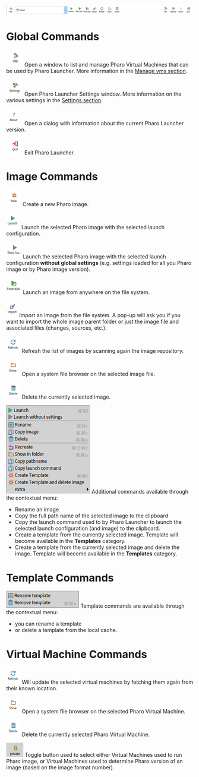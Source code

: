 ![Screenshot of Pharo Launcher taskbar](images/taskbar.png)

# Global Commands
![VM command](images/vm-command.png) Open a window to list and manage Pharo Virtual Machines that can be used by Pharo Launcher. More information in the [Manage vms section](/manage-vms).

![Settings command](images/settings-command.png) Open Pharo Launcher Settings window. More information on the various settings in the [Settings section](/settings).

![About command](images/about-command.png) Open a dialog with information about the current Pharo Launcher version.

![Quit command](images/quit-command.png) Exit Pharo Launcher.

# Image Commands
![New image command](images/new-command.png) Create a new Pharo image.

![Launch command](images/launch-command.png) Launch the selected Pharo image with the selected launch configuration.

![Basic launch command](images/basic-launch-command.png) Launch the selected Pharo image with the selected launch configuration **without global settings** (e.g. settings loaded for all you Pharo image or by Pharo image version).

![Launch image from disk command](images/launch-from-disk-command.png) Launch an image from anywhere on the file system.

![Import image command](images/import-command.png) Import an image from the file system. A pop-up will ask you if you want to import the whole image parent folder or just the image file and associated files (changes, sources, etc.).

![Refresh image command](images/refresh-command.png) Refresh the list of images by scanning again the image repository.

![Show image command](images/show-command.png) Open a system file browser on the selected image file.

![Delete image command](images/delete-command.png) Delete the currently selected image.

 ![Image contextal menu commands](images/image-contextual-menu-commands.png) Additional commands available through the contextual menu: 

 * Rename an image
 * Copy the full path name of the selected image to the clipboard
 * Copy the launch command used to by Pharo Launcher to launch the selected launch configuration (and image) to the clipboard.
 * Create a template from the currently selected image. Template will become available in the **Templates** category.
 * Create a template from the currently selected image and delete the image. Template will become available in the **Templates** category.

# Template Commands
 ![Template contextal menu commands](images/template-commands.png) Template commands are available through the contextual menu: 

 * you can rename a template
 * or delete a template from the local cache.

# Virtual Machine Commands
![Update vm command](images/refresh-command.png) Will update the selected virtual machines by fetching them again from their known location.

![Show vm command](images/show-command.png) Open a system file browser on the selected Pharo Virtual Machine.

![Delete vm command](images/delete-command.png) Delete the currently selected Pharo Virtual Machine.

![Private vm command](images/vm-private-toggle-command.png) Toggle button used to select either Virtual Machines used to run Pharo image, or Virtual Machines used to determine Pharo version of an image (based on the image format number).

